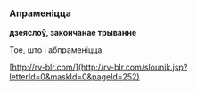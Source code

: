 ### Апраменіцца
**дзеяслоў, закончанае трыванне**

Тое, што і абпраменіцца.

<a rel="author">[http://rv-blr.com/](http://rv-blr.com/slounik.jsp?letterId=0&maskId=0&pageId=252)</a>
